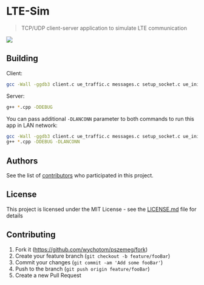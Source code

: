 # LTE-Sim
> TCP/UDP client-server application to simulate LTE communication

![](https://api.travis-ci.com/wychotom/pszemeg.svg?branch=master)

## Building

Client:

```sh
gcc -Wall -ggdb3 client.c ue_traffic.c messages.c setup_socket.c ue_init.c show_cell.c log.c -o client.o -DDEBUG
```

Server:
```sh
g++ *.cpp -DDEBUG
```

You can pass additional `-DLANCONN` parameter to both commands to run this app in LAN network:

```sh
gcc -Wall -ggdb3 client.c ue_traffic.c messages.c setup_socket.c ue_init.c show_cell.c log.c -o client.o -DDEBUG -DLANCONN
g++ *.cpp -DDEBUG -DLANCONN
```

## Authors

See the list of [contributors](https://github.com/wychotom/pszemeg/contributors) who participated in this project.

## License

This project is licensed under the MIT License - see the [LICENSE.md](LICENSE.md) file for details


## Contributing

1. Fork it (<https://github.com/wychotom/pszemeg/fork>)
2. Create your feature branch (`git checkout -b feature/fooBar`)
3. Commit your changes (`git commit -am 'Add some fooBar'`)
4. Push to the branch (`git push origin feature/fooBar`)
5. Create a new Pull Request
